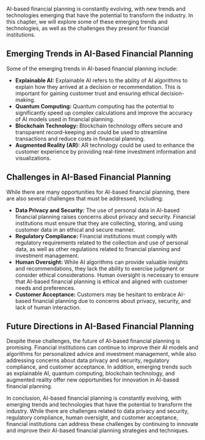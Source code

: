 
AI-based financial planning is constantly evolving, with new trends and technologies emerging that have the potential to transform the industry. In this chapter, we will explore some of these emerging trends and technologies, as well as the challenges they present for financial institutions.

Emerging Trends in AI-Based Financial Planning
----------------------------------------------

Some of the emerging trends in AI-based financial planning include:

* **Explainable AI:** Explainable AI refers to the ability of AI algorithms to explain how they arrived at a decision or recommendation. This is important for gaining customer trust and ensuring ethical decision-making.
* **Quantum Computing:** Quantum computing has the potential to significantly speed up complex calculations and improve the accuracy of AI models used in financial planning.
* **Blockchain Technology:** Blockchain technology offers secure and transparent record-keeping and could be used to streamline transactions and reduce costs in financial planning.
* **Augmented Reality (AR):** AR technology could be used to enhance the customer experience by providing real-time investment information and visualizations.

Challenges in AI-Based Financial Planning
-----------------------------------------

While there are many opportunities for AI-based financial planning, there are also several challenges that must be addressed, including:

* **Data Privacy and Security:** The use of personal data in AI-based financial planning raises concerns about privacy and security. Financial institutions must ensure that they are collecting, storing, and using customer data in an ethical and secure manner.
* **Regulatory Compliance:** Financial institutions must comply with regulatory requirements related to the collection and use of personal data, as well as other regulations related to financial planning and investment management.
* **Human Oversight:** While AI algorithms can provide valuable insights and recommendations, they lack the ability to exercise judgment or consider ethical considerations. Human oversight is necessary to ensure that AI-based financial planning is ethical and aligned with customer needs and preferences.
* **Customer Acceptance:** Customers may be hesitant to embrace AI-based financial planning due to concerns about privacy, security, and lack of human interaction.

Future Directions in AI-Based Financial Planning
------------------------------------------------

Despite these challenges, the future of AI-based financial planning is promising. Financial institutions can continue to improve their AI models and algorithms for personalized advice and investment management, while also addressing concerns about data privacy and security, regulatory compliance, and customer acceptance. In addition, emerging trends such as explainable AI, quantum computing, blockchain technology, and augmented reality offer new opportunities for innovation in AI-based financial planning.

In conclusion, AI-based financial planning is constantly evolving, with emerging trends and technologies that have the potential to transform the industry. While there are challenges related to data privacy and security, regulatory compliance, human oversight, and customer acceptance, financial institutions can address these challenges by continuing to innovate and improve their AI-based financial planning strategies and techniques.
